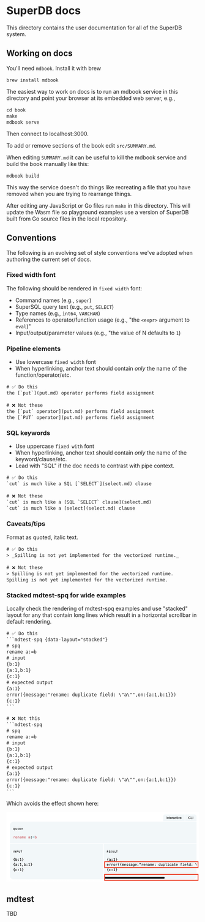 # SuperDB docs

This directory contains the user documentation for all of the SuperDB system.

## Working on docs

You'll need `mdbook`.  Install it with brew
```
brew install mdbook
```

The easiest way to work on docs is to run an mdbook service in this directory
and point your browser at its embedded web server, e.g.,
```
cd book
make
mdbook serve
```
Then connect to localhost:3000.

To add or remove sections of the book edit `src/SUMMARY.md`.

When editing `SUMMARY.md` it can be useful to kill the mdbook service
and build the book manually like this:
```
mdbook build
```
This way the service doesn't do things like recreating a file that you have
removed when you are trying to rearrange things.

After editing any JavaScript or Go files run `make` in this directory.
This will update the Wasm file so playground examples use a version of
SuperDB built from Go source files in the local repository.

## Conventions

The following is an evolving set of style conventions we've adopted when
authoring the current set of docs.

### Fixed width font

The following should be rendered in `fixed width` font:

* Command names (e.g., `super`)
* SuperSQL query text (e.g., `put`, `SELECT`)
* Type names (e.g., `int64`, `VARCHAR`)
* References to operator/function usage (e.g., "the `<expr>` argument to `eval`)"
* Input/output/parameter values (e.g., "the value of N defaults to `1`)

### Pipeline elements

* Use lowercase `fixed width` font
* When hyperlinking, anchor text should contain _only_ the name of the
function/operator/etc.

```
# ✅ Do this
the [`put`](put.md) operator performs field assignment

# ❌ Not these
the [`put` operator](put.md) performs field assignment
the [`PUT` operator](put.md) performs field assignment
```

### SQL keywords

* Use uppercase `fixed with` font
* When hyperlinking, anchor text should contain _only_ the name of the
keyword/clause/etc.
* Lead with "SQL" if the doc needs to contrast with pipe context.

```
# ✅ Do this
`cut` is much like a SQL [`SELECT`](select.md) clause

# ❌ Not these
`cut` is much like a [SQL `SELECT` clause](select.md) 
`cut` is much like a [select](select.md) clause
```

### Caveats/tips

Format as quoted, italic text.

```
# ✅ Do this
> _Spilling is not yet implemented for the vectorized runtime._

# ❌ Not these
> Spilling is not yet implemented for the vectorized runtime.
Spilling is not yet implemented for the vectorized runtime.
```

### Stacked mdtest-spq for wide examples

Locally check the rendering of mdtest-spq examples and use "stacked" layout
for any that contain long lines which result in a horizontal scrollbar in
default rendering.

````
# ✅ Do this
```mdtest-spq {data-layout="stacked"}
# spq
rename a:=b
# input
{b:1}
{a:1,b:1}
{c:1}
# expected output
{a:1}
error({message:"rename: duplicate field: \"a\"",on:{a:1,b:1}})
{c:1}
```
````

````
# ❌ Not this
```mdtest-spq
# spq
rename a:=b
# input
{b:1}
{a:1,b:1}
{c:1}
# expected output
{a:1}
error({message:"rename: duplicate field: \"a\"",on:{a:1,b:1}})
{c:1}
```
````

Which avoids the effect shown here:

![Default Rendering](mdtest-spq-default.png)

## mdtest

TBD
